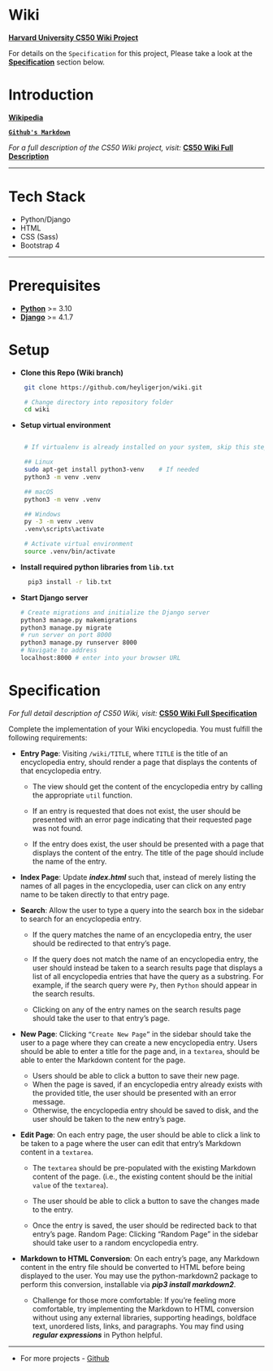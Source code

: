 # Wiki

[**Harvard University CS50 Wiki Project**](https://online-learning.harvard.edu/course/cs50s-web-programming-python-and-javascript?delta=0)

For details on the `Specification` for this project, Please take a look at the [**Specification**](#specification) section below.


##

# Introduction

 [**Wikipedia**](https://www.wikipedia.org/)

[**`Github's Markdown`**](https://docs.github.com/en/free-pro-team@latest/github/writing-on-github/basic-writing-and-formatting-syntax)

*For a full description of the CS50 Wiki project, visit:* [**CS50 Wiki Full Description**](https://cs50.harvard.edu/web/2020/projects/1/wiki/#:~:text=web50/projects/2020/x/wiki)


---
# Tech Stack
- Python/Django
- HTML
- CSS (Sass)
- Bootstrap 4
---

# Prerequisites
- [**Python**](https://www.python.org) >= 3.10
- [**Django**](https://www.djangoproject.com/download/) >= 4.1.7

# Setup

- **Clone this Repo (Wiki branch)**
  ``` sh
   git clone https://github.com/heyligerjon/wiki.git
  
   # Change directory into repository folder
   cd wiki
  ```

- **Setup virtual environment**
  ``` sh

   # If virtualenv is already installed on your system, skip this step

   ## Linux
   sudo apt-get install python3-venv    # If needed
   python3 -m venv .venv

   ## macOS
   python3 -m venv .venv

   ## Windows
   py -3 -m venv .venv
   .venv\scripts\activate

   # Activate virtual environment
   source .venv/bin/activate
  ```

- **Install required python libraries from `lib.txt`**
  ``` sh
    pip3 install -r lib.txt
  ```

- **Start Django server**
  ``` sh
  # Create migrations and initialize the Django server
  python3 manage.py makemigrations
  python3 manage.py migrate
  # run server on port 8000
  python3 manage.py runserver 8000
  # Navigate to address
  localhost:8000 # enter into your browser URL
  ```



# Specification

*For full detail description of CS50 Wiki, visit:* [**CS50 Wiki Full Specification**](https://cs50.harvard.edu/web/2020/projects/1/wiki/#:~:text=web50/projects/2020/x/wiki)

Complete the implementation of your Wiki encyclopedia. You must fulfill the following requirements:


- **Entry Page**: Visiting `/wiki/TITLE`, where `TITLE` is the title of an encyclopedia entry, should render a page that displays the contents of that encyclopedia entry.
  -  The view should get the content of the encyclopedia entry by calling the appropriate `util` function.

  - If an entry is requested that does not exist, the user should be presented with an error page indicating that their requested page was not found.

  - If the entry does exist, the user should be presented with a page that displays the content of the entry. The title of the page should include the name of the entry.

- **Index Page**: Update ***index.html*** such that, instead of merely listing the names of all pages in the encyclopedia, user can click on any entry name to be taken directly to that entry page.

- **Search**: Allow the user to type a query into the search box in the sidebar to search for an encyclopedia entry.
  - If the query matches the name of an encyclopedia entry, the user should be redirected to that entry’s page.

  - If the query does not match the name of an encyclopedia entry, the user should instead be taken to a search results page that displays a list of all encyclopedia entries that have the query as a substring. For example, if the search query were `Py`, then `Python` should appear in the search results.

  - Clicking on any of the entry names on the search results page should take the user to that entry’s page.

- **New Page**: Clicking ``“Create New Page”`` in the sidebar should take the user to a page where they can create a new encyclopedia entry.
Users should be able to enter a title for the page and, in a `textarea`, should be able to enter the Markdown content for the page.
  - Users should be able to click a button to save their new page.
  -  When the page is saved, if an encyclopedia entry already exists with the provided title, the user should be presented with an error message.
  - Otherwise, the encyclopedia entry should be saved to disk, and the user should be taken to the new entry’s page.

 - **Edit Page**: On each entry page, the user should be able to click a link to be taken to a page where the user can edit that entry’s Markdown content in a `textarea`.
   - The `textarea` should be pre-populated with the existing Markdown content of the page. (i.e., the existing content should be the initial `value` of the `textarea`).

   - The user should be able to click a button to save the changes made to the entry.

   - Once the entry is saved, the user should be redirected back to that entry’s page.
Random Page: Clicking “Random Page” in the sidebar should take user to a random encyclopedia entry.

- **Markdown to HTML Conversion**: On each entry’s page, any Markdown content in the entry file should be converted to HTML before being displayed to the user. You may use the python-markdown2 package to perform this conversion, installable via ***pip3 install markdown2***.
  - Challenge for those more comfortable: If you’re feeling more comfortable, try implementing the Markdown to HTML conversion without using any external libraries, supporting headings, boldface text, unordered lists, links, and paragraphs. You may find using **_regular expressions_** in Python helpful.

--- 

- For more projects - [Github](https://github.com/heyligerjon)

